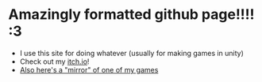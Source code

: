 # Amazingly formatted github page!!!! :3

- I use this site for doing whatever (usually for making games in unity)
- Check out my [itch.io](https://deltav2.itch.io)!
- [Also here's a "mirror" of one of my games](https://delta-airlines-ig.github.io/Dash-With-The-Fireball-Etc/ )
